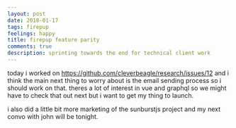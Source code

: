 ```yaml
---
layout: post
date: 2018-01-17
tags: firepup
feelings: happy
title: firepup feature parity
comments: true
description: sprinting towards the end for technical client work
---
```


today i worked on <https://github.com/cleverbeagle/research/issues/12> and i think the main next thing to worry about is the email sending process so i should work on that.
theres a lot of interest in vue and graphql so we might have to check that out next but i want to get my thing to launch.

i also did a little bit more marketing of the sunburstjs project and my next convo with john will be tonight.
